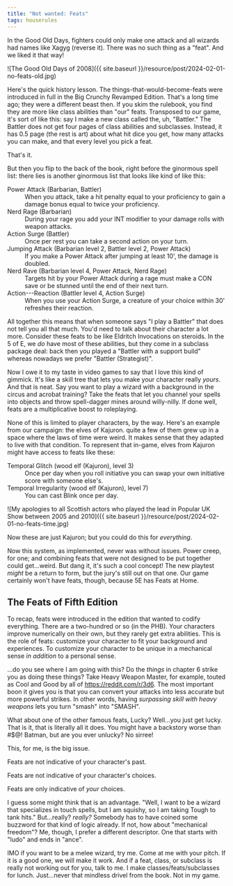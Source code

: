 ```yaml
---
title: "Not wanted: Feats"
tags: houserules
---
```


In the Good Old Days, fighters could only make one attack and all wizards had names like Xagyg (reverse it).
There was no such thing as a "feat".
And we liked it that way!

![The Good Old Days of 2008]({{ site.baseurl }}/resource/post/2024-02-01-no-feats-old.jpg)

Here's the quick history lesson.
The things-that-would-become-feats were introduced in full in the Big Crunchy Revamped Edition.
That's a long time ago; they were a different beast then.
If you skim the rulebook, you find they are more like class abilities than "our" feats.
Transposed to our game, it's sort of like this:
say I make a new class called the, uh, "Battler."
The Battler does not get four pages of class abilities and subclasses.
Instead, it has 0.5 page (the rest is art) about what hit dice you get, how many attacks you can make, and that every level you pick a feat.

That's it.

But then you flip to the back of the book, right before the ginormous spell list:
there lies is another ginormous list that looks like kind of like this:

<dl>
<dt>Power Attack (Barbarian, Battler)</dt>
<dd>When you attack, take a hit penalty equal to your proficiency to gain a damage bonus equal to twice your proficiency.</dd>

<dt>Nerd Rage (Barbarian)</dt>
<dd>During your rage you add your INT modifier to your damage rolls with weapon attacks.</dd>

<dt>Action Surge (Battler)</dt>
<dd>Once per rest you can take a second action on your turn.</dd>

<dt>Jumping Attack (Barbarian level 2, Battler level 2, Power Attack)</dt>
<dd>If you make a Power Attack after jumping at least 10', the damage is doubled.</dd>

<dt>Nerd Rave (Barbarian level 4, Power Attack, Nerd Rage)</dt>
<dd>Targets hit by your Power Attack during a rage must make a CON save or be stunned until the end of their next turn.</dd>

<dt>Action---Reaction (Battler level 4, Action Surge)</dt>
<dd>When you use your Action Surge, a creature of your choice within 30' refreshes their reaction.</dd>
</dl>

All together this means that when someone says "I play a Battler" that does not tell you all that much.
You'd need to talk about their character a lot more.
Consider these feats to be like Eldritch Invocations on steroids.
In the 5 of E, we _do_ have most of these abilities, but they come in a subclass package deal:
back then you played a "Battler with a support build" whereas nowadays we prefer "Battler (Strategist)".

Now I owe it to my taste in video games to say that I love this kind of gimmick.
It's like a skill tree that lets you make your character really _yours_.
And that is neat.
Say you want to play a wizard with a background in the circus and acrobat training?
Take the feats that let you channel your spells into objects and throw spell-dagger mines around willy-nilly.
If done well, feats are a multiplicative boost to roleplaying.

None of this is limited to player characters, by the way.
Here's an example from our campaign: the elves of Kajuron.
quite a few of them grew up in a space where the laws of time were weird.
It makes sense that they adapted to live with that condition.
To represent that in-game, elves from Kajuron might have access to feats like these:

<dl>
<dt>Temporal Glitch (wood elf (Kajuron), level 3)</dt>
<dd>Once per day when you roll initiative you can swap your own initiative score with someone else's.</dd>

<dt>Temporal Irregularity (wood elf (Kajuron), level 7)</dt>
<dd>You can cast Blink once per day.</dd>
</dl>

![My apologies to all Scottish actors who played the lead in Popular UK Show between 2005 and 2010]({{ site.baseurl }}/resource/post/2024-02-01-no-feats-time.jpg)

Now these are just Kajuron; but you could do this for _everything_.

Now this system, as implemented, never was without issues.
Power creep, for one; and combining feats that were not designed to be put together could get...weird.
But dang it, it's such a cool concept!
The new playtest _might_ be a return to form, but the jury's still out on that one.
Our game certainly won't have feats, though, because 5E has Feats at Home.

## The Feats of Fifth Edition

To recap, feats were introduced in the edition that wanted to codify everything.
There are a two-hundred or so (in the PHB).
Your characters improve numerically on their own, but they rarely get extra abilities.
This is the role of feats: customize your character to fit your background and experiences.
To customize your character to be unique in a mechanical sense _in addition_ to a personal sense.

...do you see where I am going with this?
Do the _things_ in chapter 6 strike you as doing these things?
Take Heavy Weapon Master, for example, touted as Cool and Good by all of <https://reddit.com/r/3d6>.
The most important boon it gives you is that you can convert your attacks into less accurate but more powerful strikes. 
In other words, having _surpassing skill with heavy weapons_ lets you turn "smash" into "SMASH".

What about one of the other famous feats, Lucky?
Well...you just get lucky.
That is it, that is literally all it does.
You might have a backstory worse than #$@! Batman, but are you ever unlucky?
No sirree!

This, for me, is the big issue.

Feats are not indicative of your character's past.

Feats are not indicative of your character's choices.

Feats are only indicative of _your_ choices.

I guess some might think that is an advantage.
"Well, I want to be a wizard that specializes in touch spells, but I am squishy, so I am taking Tough to tank hits."
But...really? _really?_
Somebody has to have coined some buzzword for that kind of logic already.
If not, how about "mechanical freedom"?
Me, though, I prefer a different descriptor.
One that starts with "ludo" and ends in "ance".

IMO if you want to be a melee wizard, try me.
Come at me with your pitch.
If it is a good one, we will make it work.
And if a feat, class, or subclass is really not working out for you, talk to me.
I make classes/feats/subclasses for lunch.
Just...never that mindless drivel from the book.
Not in my game.
